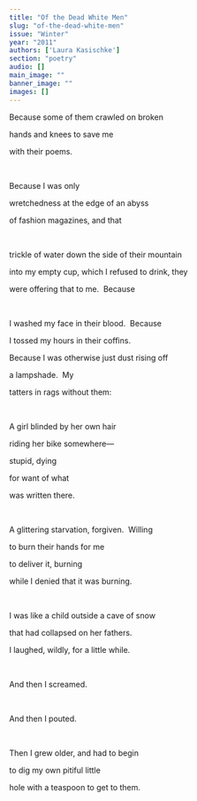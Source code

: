 ```yaml
---
title: "Of the Dead White Men"
slug: "of-the-dead-white-men"
issue: "Winter"
year: "2011"
authors: ['Laura Kasischke']
section: "poetry"
audio: []
main_image: ""
banner_image: ""
images: []
---
```

Because some of them crawled on broken

 hands and knees to save me

 with their poems.

  

 Because I was only

 wretchedness at the edge of an abyss

 of fashion magazines, and that

  

 trickle of water down the side of their mountain

 into my empty cup, which I refused to drink, they

 were offering that to me.  Because

  

 I washed my face in their blood.  Because

 I tossed my hours in their coffins.

 Because I was otherwise just dust rising off

 a lampshade.  My

 tatters in rags without them:

  

 A girl blinded by her own hair

 riding her bike somewhere—

 stupid, dying

 for want of what

 was written there.

  

 A glittering starvation, forgiven.  Willing

 to burn their hands for me

 to deliver it, burning

 while I denied that it was burning.

  

 I was like a child outside a cave of snow

 that had collapsed on her fathers.

 I laughed, wildly, for a little while.

  

 And then I screamed.

  

 And then I pouted.

  

 Then I grew older, and had to begin

 to dig my own pitiful little

 hole with a teaspoon to get to them.

